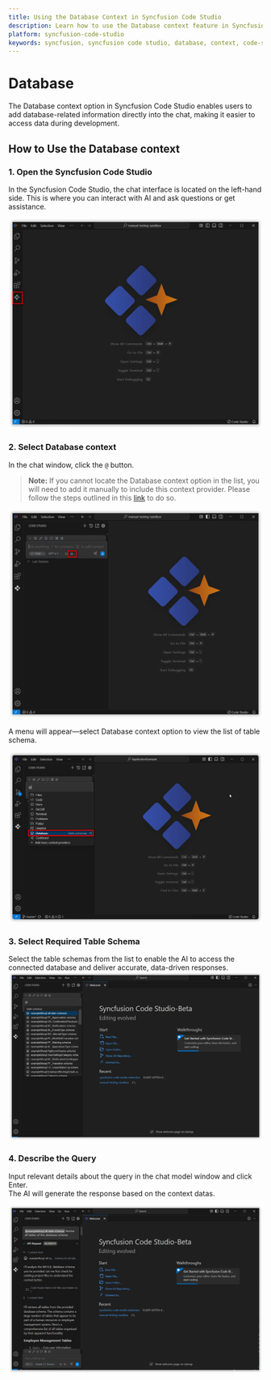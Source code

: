 ```yaml
---
title: Using the Database Context in Syncfusion Code Studio
description: Learn how to use the Database context feature in Syncfusion Code Studio to integrate database schema and enable data-aware AI conversations.
platform: syncfusion-code-studio
keywords: syncfusion, syncfusion code studio, database, context, code-studio, data-driven, AI, developer-tools, productivity
---
```

 
# Database 
 
The Database context option in Syncfusion Code Studio enables users to add database-related information directly into the chat, making it easier to access data during development.
 
## How to Use the Database context
 
### 1. Open the Syncfusion Code Studio
 
In the Syncfusion Code Studio, the chat interface is located on the left-hand side. This is where you can interact with AI and ask questions or get assistance.

<img src="../../feature-images/open-chat.png" alt="open chat" />
 
### 2. Select Database context
 
In the chat window, click the `@` button.  
> **Note:** If you cannot locate the Database context option in the list, you will need to add it manually to include this context provider. Please follow the steps outlined in this [link](/code-studio/features/context-providers/add-more-contextproviders/How-to-configure-more-contextproviders) to do so.

<img src="../../feature-images/click-context.png" alt="Clickcontext" />
 
A menu will appear—select Database context option to view the list of table schema.

<img src="../../feature-images/Databaseselect.png" alt="opencontext" />
 
### 3. Select Required Table Schema
 
Select the table schemas from the list to enable the AI to access the connected database and deliver accurate, data-driven responses.
<img src="../../feature-images/database-choose.png" alt="output" />

 
### 4. Describe the Query
 
Input relevant details about the query in the chat model window and click Enter.  
The AI will generate the response based on the context datas.

<img src="../../feature-images/database-output.png" alt="output" />